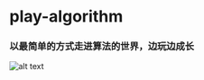 # play-algorithm

### 以最简单的方式走进算法的世界，边玩边成长

![alt text][bubble-toptal]

[bubble-toptal]: https://www.toptal.com/developers/sorting-algorithms/bubble-sort
